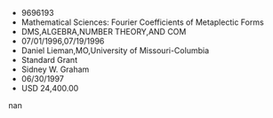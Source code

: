 
* 9696193
* Mathematical Sciences: Fourier Coefficients of Metaplectic Forms
* DMS,ALGEBRA,NUMBER THEORY,AND COM
* 07/01/1996,07/19/1996
* Daniel Lieman,MO,University of Missouri-Columbia
* Standard Grant
* Sidney W. Graham
* 06/30/1997
* USD 24,400.00

nan
